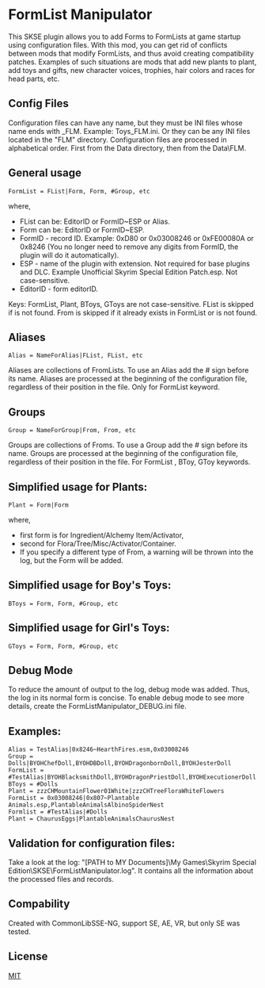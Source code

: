 # FormList Manipulator

This SKSE plugin allows you to add Forms to FormLists at game startup using configuration files.
With this mod, you can get rid of conflicts between mods that modify FormLists, and thus avoid creating compatibility patches. Examples of such situations are mods that add new plants to plant, add toys and gifts, new character voices, trophies, hair colors and races for head parts, etc.

## Config Files

Configuration files can have any name, but they must be INI files whose name ends with _FLM. Example: Toys_FLM.ini.
Or they can be any INI files located in the "FLM" directory.
Configuration files are processed in alphabetical order. First from the Data directory, then from the Data\FLM.

##  General usage

```FormList = FList|Form, Form, #Group, etc```

where,
* FList can be: EditorID or FormID~ESP or Alias.
* Form can be: EditorID or FormID~ESP.
* FormID - record ID. Example: 0xD80 or 0x03008246 or 0xFE00080A or 0x8246 (You no longer need to remove any digits from FormID, the plugin will do it automatically).
* ESP - name of the plugin with extension. Not required for base plugins and DLC. Example Unofficial Skyrim Special Edition Patch.esp. Not case-sensitive.
* EditorID - form editorID.

Keys: FormList, Plant, BToys, GToys are not case-sensitive.
FList  is skipped if is not found. From is skipped if it already exists in FormList or is not found.

##  Aliases

```Alias = NameForAlias|FList, FList, etc```

Aliases are collections of FromLists. To use an Alias add the # sign before its name. Aliases are processed at the beginning of the configuration file, regardless of their position in the file. Only for FormList keyword.

##  Groups

```Group = NameForGroup|From, From, etc```

Groups are collections of Froms. To use a Group add the # sign before its name. Groups are processed at the beginning of the configuration file, regardless of their position in the file. For FormList , BToy, GToy keywords.

## Simplified usage for Plants:

```Plant = Form|Form```

where,
* first form is for Ingredient/Alchemy Item/Activator,
* second for Flora/Tree/Misc/Activator/Container.
* If you specify a different type of From, a warning will be thrown into the log, but the Form will be added.

## Simplified usage for Boy's Toys:

```BToys = Form, Form, #Group, etc```

## Simplified usage for Girl's Toys:

```GToys = Form, Form, #Group, etc```

## Debug Mode

To reduce the amount of output to the log, debug mode was added. Thus, the log in its normal form is concise.
To enable debug mode to see more details, create the FormListManipulator_DEBUG.ini file.

## Examples:
```
Alias = TestAlias|0x8246~HearthFires.esm,0x03008246
Group = Dolls|BYOHChefDoll,BYOHDBDoll,BYOHDragonbornDoll,BYOHJesterDoll
FormList = #TestAlias|BYOHBlacksmithDoll,BYOHDragonPriestDoll,BYOHExecutionerDoll
BToys = #Dolls
Plant = zzzCHMountainFlower01White|zzzCHTreeFloraWhiteFlowers
FormList = 0x03008246|0x807~Plantable Animals.esp,PlantableAnimalsAlbinoSpiderNest
Formlist = #TestAlias|#Dolls
Plant = ChaurusEggs|PlantableAnimalsChaurusNest
```

## Validation for configuration files:
Take a look at the log: "[PATH to MY Documents]\My Games\Skyrim Special Edition\SKSE\FormListManipulator.log". It contains all the information about the processed files and records.

## Compability
Created with CommonLibSSE-NG, support SE, AE, VR, but only SE was tested.

## License
[MIT](LICENSE)
